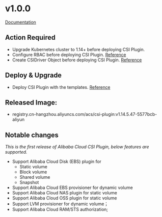 
# v1.0.0
[Documentation](https://github.com/kubernetes-sigs/alibaba-cloud-csi-driver/blob/v1.0.0/README.md)

## Action Required
* Upgrade Kubernetes cluster to 1.14+ before deploying CSI Plugin.
* Configure RBAC before deploying CSI Plugin. [Reference](https://github.com/kubernetes-sigs/alibaba-cloud-csi-driver/blob/v1.0.0/deploy/rbac.yaml)
* Create CSIDriver Object before deploying CSI Plugin. [Reference](https://github.com/kubernetes-sigs/alibaba-cloud-csi-driver/blob/v1.0.0/deploy/ack/csi-plugin.yaml)

## Deploy & Upgrade
* Deploy CSI Plugin with the templates. [Reference](https://github.com/kubernetes-sigs/alibaba-cloud-csi-driver/tree/v1.0.0/deploy)

## Released Image:
* registry.cn-hangzhou.aliyuncs.com/acs/csi-plugin:v1.14.5.47-5577bcb-aliyun

## Notable changes

*This is the first release of Alibaba Cloud CSI Plugin, below features are supported.*

* Support Alibaba Cloud Disk (EBS) plugin for 
    * Static volume
    * Block volume
    * Shared volume
    * Snapshot
* Support Alibaba Cloud EBS provisioner for dynamic volume
* Support Alibaba Cloud NAS plugin for static volume
* Support Alibaba Cloud OSS plugin for static volume
* Support LVM provisioner for dynamic volume；
* Support Alibaba Cloud RAM/STS authorization;